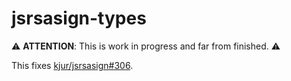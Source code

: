 # jsrsasign-types

⚠️ __ATTENTION__: This is work in progress and far from finished. ⚠️

This fixes [kjur/jsrsasign#306](https://github.com/kjur/jsrsasign/issues/306).
